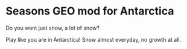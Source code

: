 Seasons GEO mod for Antarctica
===================================

Do you want just snow, a lot of snow?

Play like you are in Antarctica! Snow almost everyday, no growth at all.
